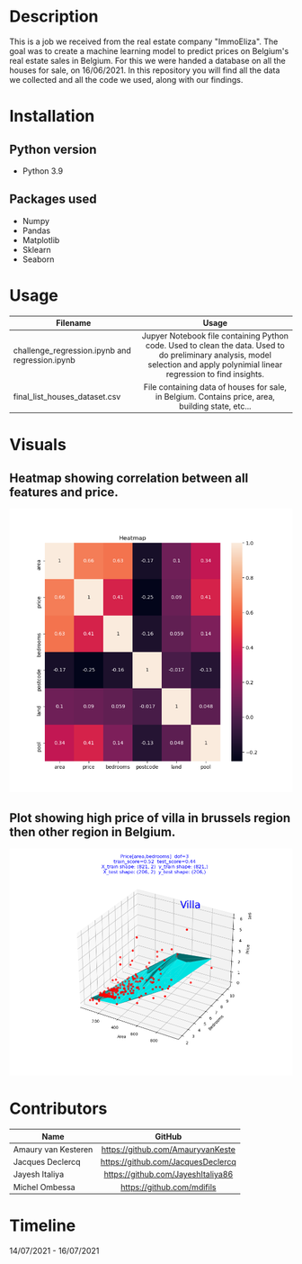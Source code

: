 # Description

This is a job we received from the real estate company "ImmoEliza".
The goal was to create a machine learning model to predict prices on Belgium's real estate sales in Belgium.
For this we were handed a database on all the houses for sale, on 16/06/2021.
In this repository you will find all the data we collected and all the code we used, along with our findings.


# Installation

## Python version

* Python 3.9


## Packages used

* Numpy
* Pandas
* Matplotlib
* Sklearn
* Seaborn

# Usage

|Filename                                       |Usage                                               |
|-----------------------------------------------|:--------------------------------------------------:|
|challenge_regression.ipynb and regression.ipynb|Jupyer Notebook file containing Python code. Used to clean the data. Used to do preliminary analysis, model selection and apply polynimial linear regression to find insights.      |
|final_list_houses_dataset.csv                  |File containing data of houses for sale, in Belgium. Contains price, area, building state, etc...  |


# Visuals

## Heatmap showing correlation between all features and price.
![Heatmap](./plots/heatmap.png)


## Plot showing high price of villa in brussels region then other region in Belgium.
![Villa](./plots/Villa3.png)

# Contributors

|Name                 |GitHub                              |
|---------------------|:----------------------------------:|
|Amaury van Kesteren  |https://github.com/AmauryvanKeste   |
|Jacques Declercq     |https://github.com/JacquesDeclercq  |
|Jayesh Italiya       |https://github.com/JayeshItaliya86  |
|Michel Ombessa       |https://github.com/mdifils          |


# Timeline
14/07/2021 - 16/07/2021
